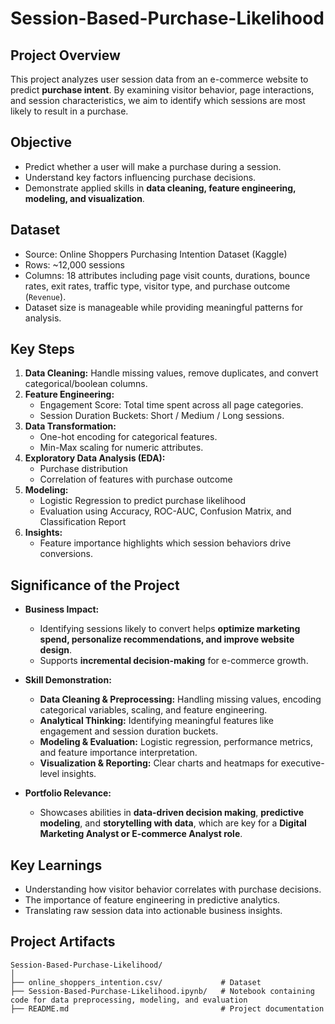 # Session-Based-Purchase-Likelihood

## Project Overview
This project analyzes user session data from an e-commerce website to predict **purchase intent**. By examining visitor behavior, page interactions, and session characteristics, we aim to identify which sessions are most likely to result in a purchase.

## Objective
- Predict whether a user will make a purchase during a session.
- Understand key factors influencing purchase decisions.
- Demonstrate applied skills in **data cleaning, feature engineering, modeling, and visualization**.

## Dataset
- Source: Online Shoppers Purchasing Intention Dataset (Kaggle)
- Rows: ~12,000 sessions  
- Columns: 18 attributes including page visit counts, durations, bounce rates, exit rates, traffic type, visitor type, and purchase outcome (`Revenue`).  
- Dataset size is manageable while providing meaningful patterns for analysis.

## Key Steps
1. **Data Cleaning:** Handle missing values, remove duplicates, and convert categorical/boolean columns.  
2. **Feature Engineering:**  
   - Engagement Score: Total time spent across all page categories.  
   - Session Duration Buckets: Short / Medium / Long sessions.  
3. **Data Transformation:**  
   - One-hot encoding for categorical features.  
   - Min-Max scaling for numeric attributes.  
4. **Exploratory Data Analysis (EDA):**  
   - Purchase distribution  
   - Correlation of features with purchase outcome  
5. **Modeling:**  
   - Logistic Regression to predict purchase likelihood  
   - Evaluation using Accuracy, ROC-AUC, Confusion Matrix, and Classification Report  
6. **Insights:**  
   - Feature importance highlights which session behaviors drive conversions.  

## Significance of the Project
- **Business Impact:**  
  - Identifying sessions likely to convert helps **optimize marketing spend, personalize recommendations, and improve website design**.  
  - Supports **incremental decision-making** for e-commerce growth.  

- **Skill Demonstration:**  
  - **Data Cleaning & Preprocessing:** Handling missing values, encoding categorical variables, scaling, and feature engineering.  
  - **Analytical Thinking:** Identifying meaningful features like engagement and session duration buckets.  
  - **Modeling & Evaluation:** Logistic regression, performance metrics, and feature importance interpretation.  
  - **Visualization & Reporting:** Clear charts and heatmaps for executive-level insights.  

- **Portfolio Relevance:**  
  - Showcases abilities in **data-driven decision making**, **predictive modeling**, and **storytelling with data**, which are key for a **Digital Marketing Analyst or E-commerce Analyst role**.

## Key Learnings
- Understanding how visitor behavior correlates with purchase decisions.  
- The importance of feature engineering in predictive analytics.  
- Translating raw session data into actionable business insights.  

## Project Artifacts
```plaintext
Session-Based-Purchase-Likelihood/
│
├── online_shoppers_intention.csv/             # Dataset
├── Session-Based-Purchase-Likelihood.ipynb/   # Notebook containing code for data preprocessing, modeling, and evaluation
├── README.md                                  # Project documentation
